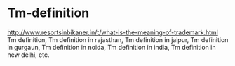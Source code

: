 # Tm-definition
http://www.resortsinbikaner.in/t/what-is-the-meaning-of-trademark.html Tm definition, Tm definition in rajasthan, Tm definition in jaipur, Tm definition in gurgaun, Tm definition in noida, Tm definition in india, Tm definition in new delhi, etc.
